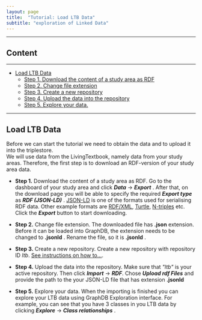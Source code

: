 ```yaml
---
layout: page
title:  "Tutorial: Load LTB Data"
subtitle: "exploration of Linked Data"
---
```


---------------

## Content
---
- [Load LTB Data](#ltb)
  - [Step 1. Download the content of a study area as RDF](#step1)
  - [Step 2. Change file extension](#step2)
  - [Step 3. Create a new repository](#step3)
  - [Step 4. Upload the data into the repository](#step4)
  - [Step 5. Explore your data.](#step5)

--------------

## Load LTB Data   <a name="ltb"></a>

Before we can start the tutorial we need to obtain the data and to upload it into the triplestore.  
We will use data from the LivingTextbook, namely data from your study areas. 
Therefore, the first step is to download an RDF-version of your study area data. 

- **Step 1.**  <a name="step1"></a> Download the content of a study area as RDF. Go to the dashboard of your study area and click ***Data*** -> ***Export*** . After that, on the download page you 
will be able to specify the required ***Export type*** as ***RDF (JSON-LD)*** . [JSON-LD](https://json-ld.org/) is 
one of the formats used for serialising RDF data. Other example formats 
are [RDF/XML](https://www.w3.org/TR/rdf-syntax-grammar/), [Turtle](https://www.w3.org/TR/turtle/), 
[N-triples](https://www.w3.org/TR/n-triples/) etc. Click the ***Export*** button to start downloading. 

- **Step 2.**  <a name="step2"></a> Change file extension. The downloaded file has **.json** extension. Before it can be loaded into GraphDB, the extension
 needs to be changed to **.jsonld** . Rename the file, so it is **.jsonld** .
 
- **Step 3.** <a name="step3"></a>  Create a new repository. Create a new repository with repository ID *ltb*. [See instructions on how to...](https://graphdb.ontotext.com/documentation/10.2/getting-started.html#create-a-repository).

- **Step 4.**  <a name="step4"></a> Upload the data into the repository. Make sure that *"ltb"* is your active repository. Then click ***Import*** -> ***RDF***. 
Chose ***Upload rdf Files***  and provide the path to the your JSON-LD file that has extension **.jsonld**
 
 - **Step 5.**   <a name="step5"></a> Explore your data. When the importing is finished you can explore your LTB data using 
 GraphDB Exploration interface. For example, you can see that you have 3 classes in you LTB data by 
 clicking ***Explore*** -> ***Class relationships*** .